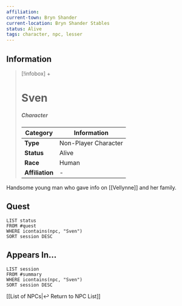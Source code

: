 ```yaml
---
affiliation:
current-town: Bryn Shander
current-location: Bryn Shander Stables
status: Alive
tags: character, npc, lesser
---
```


## Information
> [!infobox] +
> # Sven
> ##### Character
> | Category | Information |
> | ---- | ---- |
> | **Type** | Non-Player Character |
> | **Status** | Alive |
> | **Race** | Human |
> | **Affiliation** | - |

Handsome young man who gave info on [[Vellynne]] and her family.

## Quest

```dataview
LIST status
FROM #quest 
WHERE icontains(npc, "Sven")
SORT session DESC
```

## Appears In...
```dataview
LIST session
FROM #summary
WHERE icontains(npc, "Sven")
SORT session DESC
```

[[List of NPCs|↩️ Return to NPC List]]